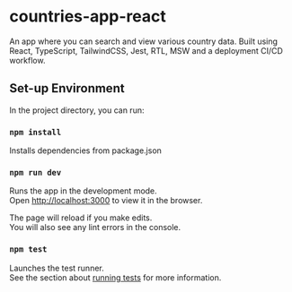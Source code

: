 # countries-app-react
An app where you can search and view various country data. Built using React, TypeScript, TailwindCSS, Jest, RTL, MSW and a deployment CI/CD workflow.

## Set-up Environment

In the project directory, you can run:

### `npm install`

Installs dependencies from package.json

### `npm run dev`

Runs the app in the development mode.\
Open [http://localhost:3000](http://localhost:3000) to view it in the browser.

The page will reload if you make edits.\
You will also see any lint errors in the console.

### `npm test`

Launches the test runner.\
See the section about [running tests](https://facebook.github.io/create-react-app/docs/running-tests) for more information.
